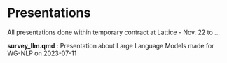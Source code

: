 # Presentations
All presentations done within temporary contract at Lattice - Nov. 22 to ...


**survey_llm.qmd** : Presentation about Large Language Models made for WG-NLP on 2023-07-11
